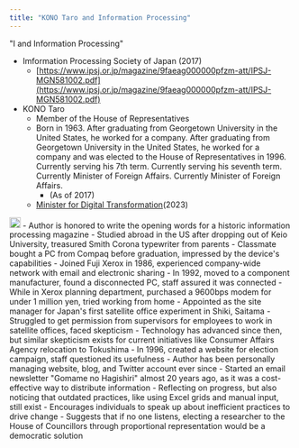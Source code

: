 ```yaml
---
title: "KONO Taro and Information Processing"
---
```


"I and Information Processing"
- Imformation Processing Society of Japan (2017)
    - [https://www.ipsj.or.jp/magazine/9faeag000000pfzm-att/IPSJ-MGN581002.pdf](https://www.ipsj.or.jp/magazine/9faeag000000pfzm-att/IPSJ-MGN581002.pdf)
- KONO Taro
    - Member of the House of Representatives
    - Born in 1963. After graduating from Georgetown University in the United States, he worked for a company. After graduating from Georgetown University in the United States, he worked for a company and was elected to the House of Representatives in 1996. Currently serving his 7th term. Currently serving his seventh term. Currently Minister of Foreign Affairs. Currently Minister of Foreign Affairs.
        - (As of 2017)
    - [Minister for Digital Transformation](https://www.digital.go.jp/en/about/leadership-en/)(2023)

<img src='https://scrapbox.io/api/pages/nishio/gpt-4/icon' alt='gpt-4.icon' height="19.5"/>
- Author is honored to write the opening words for a historic information processing magazine
- Studied abroad in the US after dropping out of Keio University, treasured Smith Corona typewriter from parents
- Classmate bought a PC from Compaq before graduation, impressed by the device's capabilities
- Joined Fuji Xerox in 1986, experienced company-wide network with email and electronic sharing
- In 1992, moved to a component manufacturer, found a disconnected PC, staff assured it was connected
- While in Xerox planning department, purchased a 9600bps modem for under 1 million yen, tried working from home
- Appointed as the site manager for Japan's first satellite office experiment in Shiki, Saitama
- Struggled to get permission from supervisors for employees to work in satellite offices, faced skepticism
- Technology has advanced since then, but similar skepticism exists for current initiatives like Consumer Affairs Agency relocation to Tokushima
- In 1996, created a website for election campaign, staff questioned its usefulness
- Author has been personally managing website, blog, and Twitter account ever since
- Started an email newsletter "Gomame no Hagishiri" almost 20 years ago, as it was a cost-effective way to distribute information
- Reflecting on progress, but also noticing that outdated practices, like using Excel grids and manual input, still exist
- Encourages individuals to speak up about inefficient practices to drive change
- Suggests that if no one listens, electing a researcher to the House of Councillors through proportional representation would be a democratic solution